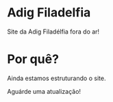 # Adig Filadelfia

Site da Adig Filadélfia fora do ar!

# Por quê?

Ainda estamos estruturando o site.

Aguárde uma atualização!
